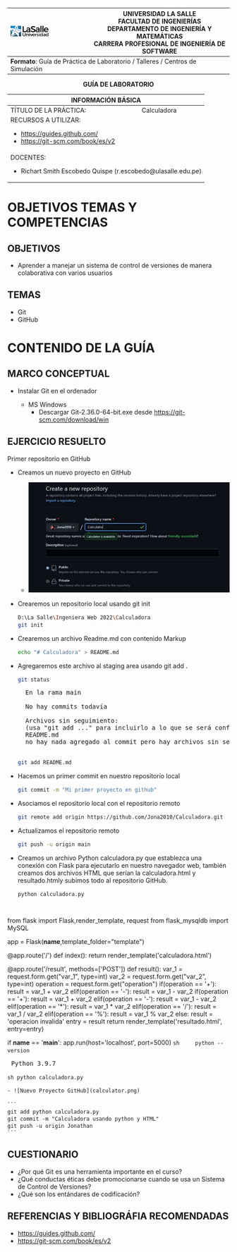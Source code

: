 <div align="center">
<table>
    <theader>
        <tr>
            <td><img src="https://github.com/Jona2010/Calculadora/blob/main/ulasalle.png?raw=true" alt="EPIS" style="width:50%; height:auto"/></td>
            <th>
                <span style="font-weight:bold;">UNIVERSIDAD LA SALLE</span><br />
                <span style="font-weight:bold;">FACULTAD DE INGENIERÍAS</span><br />
                <span style="font-weight:bold;">DEPARTAMENTO DE INGENIERÍA Y MATEMÁTICAS</span><br />
                <span style="font-weight:bold;">CARRERA PROFESIONAL DE INGENIERÍA DE SOFTWARE</span>
            </th>            
        </tr>
    </theader>
    <tbody>
        <tr><td colspan="2"><span style="font-weight:bold;">Formato</span>: Guía de Práctica de Laboratorio / Talleres / Centros de Simulación</td></tr>        
    </tbody>
</table>
</div>

<div align="center">
<span style="font-weight:bold;">GUÍA DE LABORATORIO</span><br />
</div>

<table>
<theader>
<tr><th colspan="2">INFORMACIÓN BÁSICA</th></tr>
</theader>
<tbody>

<tr><td>TÍTULO DE LA PRÁCTICA:</td><td>Calculadora</td></tr>
<tr><td colspan="2">RECURSOS A UTILIZAR:
<ul>
<li><a href="https://guides.github.com/">https://guides.github.com/</a></li>
<li><a href="https://git-scm.com/book/es/v2">https://git-scm.com/book/es/v2</a></li>
</ul>
</td>
</<tr>
<tr><td colspan="2">DOCENTES:
<ul>
<li>Richart Smith Escobedo Quispe (r.escobedo@ulasalle.edu.pe)</li>
</ul>
</td>
</<tr>
</tdbody>
</table>


# OBJETIVOS TEMAS Y COMPETENCIAS

## OBJETIVOS

- Aprender a manejar un sistema de control de versiones de manera colaborativa con varios
usuarios

## TEMAS
- Git
- GitHub

# CONTENIDO DE LA GUÍA

## MARCO CONCEPTUAL

- Instalar Git en el ordenador

	- MS Windows
		- Descargar Git-2.36.0-64-bit.exe desde https://git-scm.com/download/win


## EJERCICIO RESUELTO
Primer repositorio en GitHub
- Creamos un nuevo proyecto en GitHub
    - ![Proyecto Github](repositorio.png)

- Crearemos un repositorio local usando git init
    ```sh
    D:\La Salle\Ingeniera Web 2022\Calculadora
    git init
    ```

- Crearemos un archivo Readme.md con contenido Markup
    ```sh
    echo "# Calculadora" > README.md
    ```

- Agregaremos este archivo al staging area usando git add .
    ```sh
    git status
    ```
    <pre>
    En la rama main

    No hay commits todavía

    Archivos sin seguimiento:
    (usa "git add <archivo>..." para incluirlo a lo que se será confirmado)
	README.md
    no hay nada agregado al commit pero hay archivos sin seguimiento presentes (usa "git add" para hacerles seguimiento)
    </pre>
    ```sh
    git add README.md
    ```

- Hacemos un primer commit en nuestro repositorio local 
    ```sh
    git commit -m "Mi primer proyecto en github"
    ```
- Asociamos el repositorio local con el repositorio remoto 
    ```sh
    git remote add origin https://github.com/Jona2010/Calculadora.git
    ```

- Actualizamos el repositorio remoto
    ```sh
    git push -u origin main
    ```

- Creamos un archivo Python calculadora.py que establezca una conexión con Flask para ejecutarlo en nuestro navegador web, también creamos dos archivos HTML que serían la calculadora.html y resultado.htmly subimos todo al repositorio GitHub.
    ```
    python calculadora.py
    ```
    <pre>
   
from flask import Flask,render_template, request
from flask_mysqldb import MySQL


app = Flask(__name__,template_folder="template")



@app.route('/')
def index():
    return render_template('calculadora.html')

@app.route('/result', methods=['POST'])
def result():
    var_1 = request.form.get("var_1", type=int)
    var_2 = request.form.get("var_2", type=int)
    operation = request.form.get("operation")
    if(operation == '+'):
        result = var_1 + var_2
    elif(operation == '-'):
        result = var_1 - var_2
    if(operation == '+'):
        result = var_1 + var_2
    elif(operation == '-'):
        result = var_1 - var_2
    elif(operation == '*'):
        result = var_1 * var_2
    elif(operation == '/'):
        result = var_1 / var_2
    elif(operation == '%'):
        result = var_1 % var_2
    else:
        result = 'operacion invalida'
    entry = result
    return render_template('resultado.html', entry=entry)

if __name__ == '__main__':
    app.run(host='localhost', port=5000)
    </pre>
    ```sh    
    python --version
    ```
    <pre>
    Python 3.9.7
    </pre>
    ```sh
    python calculadora.py
    ```
    
    - ![Nuevo Proyecto GitHub](calculator.png)
    
    ```
    git add python calculadora.py
    git commit -m "Calculadora usando python y HTML"
    git push -u origin Jonathan
    ```
    
## CUESTIONARIO
- ¿Por qué Git es una herramienta importante en el curso?
- ¿Qué conductas éticas debe promocionarse cuando se usa un Sistema de Control de Versiones?
- ¿Qué son los entándares de codificación?

## REFERENCIAS Y BIBLIOGRÁFIA RECOMENDADAS
- https://guides.github.com/
- https://git-scm.com/book/es/v2




